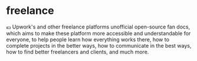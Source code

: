 # freelance
 💶 Upwork's and other freelance platforms unofficial open-source fan docs, which aims to make these platform more accessible and understandable for everyone, to help people learn how everything works there, how to complete projects in the better ways, how to communicate in the best ways, how to find better freelancers and clients, and much more.
